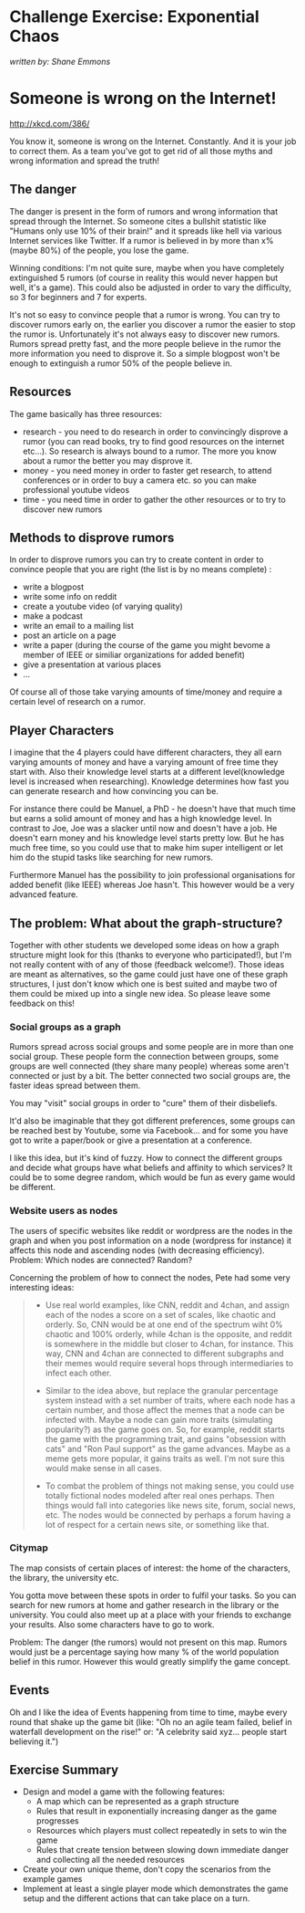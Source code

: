Challenge Exercise: Exponential Chaos
=====================================

_written by: Shane Emmons_

# Someone is wrong on the Internet!

http://xkcd.com/386/

You know it, someone is wrong on the Internet. Constantly. And it is your job to correct them. As a team you've got to get rid of all those myths and wrong information and spread the truth!

## The danger

The danger is present in the form of rumors and wrong information that spread through the Internet. So someone cites a bullshit statistic like "Humans only use 10% of their brain!" and it spreads like hell via various Internet services like Twitter. If a rumor is believed in by more than x% (maybe 80%) of the people, you lose the game.

Winning conditions: I'm not quite sure, maybe when you have completely extinguished 5 rumors (of course in reality this would never happen but well, it's a game). This could also be adjusted in order to vary the difficulty, so 3 for beginners and 7 for experts.

It's not so easy to convince people that a rumor is wrong. You can try to discover rumors early on, the earlier you discover a rumor the easier to stop the rumor is. Unfortunately it's not always easy to discover new rumors. Rumors spread pretty fast, and the more people believe in the rumor the more information you need to disprove it. So a simple blogpost won't be enough to extinguish a rumor 50% of the people believe in.

## Resources

The game basically has three resources:

- research - you need to do research in order to convincingly disprove a rumor (you can read books, try to find good resources on the internet etc...). So research is always bound to a rumor. The more you know about a rumor the better you may disprove it.
- money - you need money in order to faster get research, to attend conferences or in order to buy a camera etc. so you can make professional youtube videos
- time - you need time in order to gather the other resources or to try to discover new rumors

## Methods to disprove rumors

In order to disprove rumors you can try to create content in order to convince people that you are right (the list is by no means complete) :

- write a blogpost
- write some info on reddit
- create a youtube video (of varying quality)
- make a podcast
- write an email to a mailing list
- post an article on a page
- write a paper (during the course of the game you might bevome a member of IEEE or similiar organizations for added benefit)
- give a presentation at various places
- ...

Of course all of those take varying amounts of time/money and require a certain level of research on a rumor.

## Player Characters
I imagine that the 4 players could have different characters, they all earn varying amounts of money and have a varying amount of free time they start with. Also their knowledge level starts at a different level(knowledge level is increased when researching). Knowledge determines how fast you can generate research and how convincing you can be.

For instance there could be Manuel, a PhD - he doesn't have that much time but earns a solid amount of money and has a high knowledge level. In contrast to Joe, Joe was a slacker until now and doesn't have a job. He doesn't earn money and his knowledge level starts pretty low. But he has much free time, so you could use that to make him super intelligent or let him do the stupid tasks like searching for new rumors.

Furthermore Manuel has the possibility to join professional organisations for added benefit (like IEEE) whereas Joe hasn't. This however would be a very advanced feature.

## The problem: What about the graph-structure?

Together with other students we developed some ideas on how a graph structure might look for this (thanks to everyone who participated!), but I'm not really content with of any of those (feedback welcome!). Those ideas are meant as alternatives, so the game could just have one of these graph structures, I just don't know which one is best suited and maybe two of them could be mixed up into a single new idea. So please leave some feedback on this!

### Social groups as a graph
Rumors spread across social groups and some people are in more than one social group. These people form the connection between groups, some groups are well connected (they share many people) whereas some aren't connected or just by a bit. The better connected two social groups are, the faster ideas spread between them.

You may "visit" social groups in order to "cure" them of their disbeliefs.

It'd also be imaginable that they got different preferences, some groups can be reached best by Youtube, some via Facebook... and for some you have got to write a paper/book or give a presentation at a conference.

I like this idea, but it's kind of fuzzy. How to connect the different groups and decide what groups have what beliefs and affinity to which services? It could be to some degree random, which would be fun as every game would be different.

### Website users as nodes
The users of specific websites like reddit or wordpress are the nodes in the graph and when you post information on a node (wordpress for instance) it affects this node and ascending nodes (with decreasing efficiency). Problem: Which nodes are connected? Random?

Concerning the problem of how to connect the nodes, Pete had some very interesting ideas:

> * Use real world examples, like CNN, reddit and 4chan, and assign each of the nodes a score on a set of scales, like chaotic and orderly. So, CNN would be at one end of the spectrum wiht 0% chaotic and 100% orderly, while 4chan is the opposite, and reddit is somewhere in the middle but closer to 4chan, for instance. This way, CNN and 4chan are connected to different subgraphs and their memes would require several hops through intermediaries to infect each other.
>
> * Similar to the idea above, but replace the granular percentage system instead with a set number of traits, where each node has a certain number, and those affect the memes that a node can be infected with. Maybe a node can gain more traits (simulating popularity?) as the game goes on. So, for example, reddit starts the game with the programming trait, and gains "obsession with cats" and "Ron Paul support" as the game advances. Maybe as a meme gets more popular, it gains traits as well. I'm not sure this would make sense in all cases.
>
> * To combat the problem of things not making sense, you could use totally fictional nodes modeled after real ones perhaps. Then things would fall into categories like news site, forum, social news, etc. The nodes would be connected by perhaps a forum having a lot of respect for a certain news site, or something like that.

### Citymap
The map consists of certain places of interest: the home of the characters, the library, the university etc.

You gotta move between these spots in order to fulfil your tasks. So you can search for new rumors at home and gather research in the library or the university. You could also meet up at a place with your friends to exchange your results. Also some characters have to go to work.

Problem: The danger (the rumors) would not present on this map. Rumors would just be a percentage saying how many % of the world population belief in this rumor. However this would greatly simplify the game concept.

## Events

Oh and I like the idea of Events happening from time to time, maybe every round that shake up the game bit (like: "Oh no an agile team failed, belief in waterfall development on the rise!" or: "A celebrity said xyz... people start believing it.")

## Exercise Summary

- Design and model a game with the following features:
  - A map which can be represented as a graph structure
  - Rules that result in exponentially increasing danger as the game progresses
  - Resources which players must collect repeatedly in sets to win the game
  - Rules that create tension between slowing down immediate danger and
    collecting all the needed resources
- Create your own unique theme, don't copy the scenarios from the example games
- Implement at least a single player mode which demonstrates the game setup and the
  different actions that can take place on a turn.

